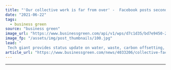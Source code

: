 ```yaml
---
title: "'Our collective work is far from over' -  Facebook posts second annual sustainability report"
date: "2021-06-22"
tags: 
  - business green
source: "business green"
image_url: "https://www.businessgreen.com/api/v1/wps/d7c1d35/bd7e9450-22c9-4320-a222-f8c66908b844/4/A-Facebook-data-centre-in-Ireland-185x114.jpg"
image_fp: "/assets/img/post_thumbnails/100.jpg"
lead: "
 Tech giant provides status update on water, waste, carbon offsetting, and energy efficiency progress achieved in 2020 ..."
article_url: "https://www.businessgreen.com/news/4033206/collective-facebook-posts-annual-sustainability-report"
---
```


---
